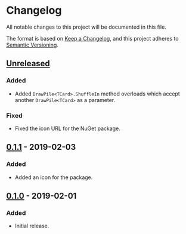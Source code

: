 # Changelog
All notable changes to this project will be documented in this file.

The format is based on [Keep a Changelog](https://keepachangelog.com/en/1.0.0/),
and this project adheres to [Semantic Versioning](https://semver.org/spec/v2.0.0.html).

## [Unreleased]
### Added
- Added `DrawPile<TCard>.ShuffleIn` method overloads which accept another
  `DrawPile<TCard>` as a parameter.

### Fixed
- Fixed the icon URL for the NuGet package.

## [0.1.1] - 2019-02-03
### Added
- Added an icon for the package.

## [0.1.0] - 2019-02-01
### Added
- Initial release.

[Unreleased]: https://github.com/Xyaneon/Xyaneon.ComputerScience.GraphTheory/compare/v0.1.0...HEAD
[0.1.1]: https://github.com/Xyaneon/Xyaneon.Games.Cards/compare/v0.1.0...v0.1.1
[0.1.0]: https://github.com/Xyaneon/Xyaneon.Games.Cards/compare/c6d59cf66aa7b320596e754b673f370e88472474...v0.1.0